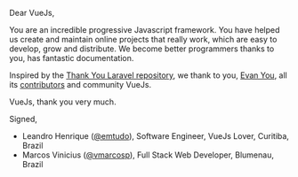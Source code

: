 Dear VueJs,

You are an incredible progressive Javascript framework. You have helped us create and maintain online projects that really work, which are easy to develop, grow and distribute. We become better programmers thanks to you, has fantastic documentation. 

Inspired by the [Thank You Laravel repository](https://github.com/thank-you-laravel/thank-you-laravel), we thank to you, [Evan You](https://github.com/yyx990803), all its [contributors](https://github.com/vuejs/vue/graphs/contributors) and community VueJs.

VueJs, thank you very much.

Signed,

* Leandro Henrique ([@emtudo](https://github.com/emtudo)), Software Engineer, VueJs Lover, Curitiba, Brazil
* Marcos Vinicius ([@vmarcosp](https://github.com/vmarcosp)), Full Stack Web Developer, Blumenau, Brazil

